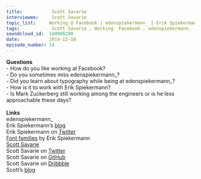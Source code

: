 ```yaml
--- 
title:           Scott Savarie 
interviewee:     Scott Savarie 
topic_list:     Working @ Facebook | edenspiekermann_ | Erik Spiekermann | Mark Zuckerberg
tags:            Scott Savarie , Working  Facebook , edenspiekermann_ , Erik Spiekermann , Mark Zuckerberg
soundcloud_id:  180908290
date:           2014-12-10
episode_number: 14
---
```


<p class="show_notes_display"><b>Questions</b><br>- How do you like working at Facebook?<br>- Do you sometimes miss edenspiekermann_?<br>- Did you learn about typography while being at edenspiekermann_?<br>- How is it to work with Erik Spiekermann?<br>- Is Mark Zuckerberg still working among the engineers or is he less approachable these days?<br><br><b>Links</b><br>edenspiekermann_<br>Erik Spiekermann’s <a rel="nofollow" target="_blank" href="http://spiekermann.com/en/">blog</a><br>Erik Spiekermann on <a rel="nofollow" target="_blank" href="https://twitter.com/espiekermann">Twitter</a><br><a rel="nofollow" target="_blank" href="https://www.myfonts.com/person/Erik_Spiekermann/">Font families</a> by Erik Spiekermann <br><a rel="nofollow" target="_blank" href="http://www.scottsavarie.ca/">Scott Savarie</a><br>Scott Savarie on <a rel="nofollow" target="_blank" href="https://twitter.com/scottsavarie">Twitter</a><br>Scott Savarie on <a rel="nofollow" target="_blank" href="https://github.com/ScottSavarie?tab=activity">GitHub</a><br>Scott Savarie on <a rel="nofollow" target="_blank" href="https://dribbble.com/ScottSavarie">Dribbble</a><br>Scott’s <a rel="nofollow" target="_blank" href="http://blog.scottsavarie.ca/">blog</a><br><br><br><br></p>
